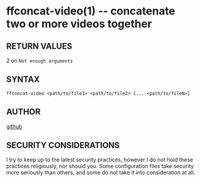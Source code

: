 ffconcat-video(1) -- concatenate two or more videos together
===========================================================

## RETURN VALUES
2 on `Not enough arguments`

## SYNTAX
`ffconcat-video <path/to/file1> <path/to/file2> [... <path/to/fileN>]`

## AUTHOR
[github](github.com/gerelef/)

## SECURITY CONSIDERATIONS
I try to keep up to the latest security practices, however I do not hold these practices religiously, nor should you. Some configuration files take security more seriously than others, and some do not take it into consideration at all. 
